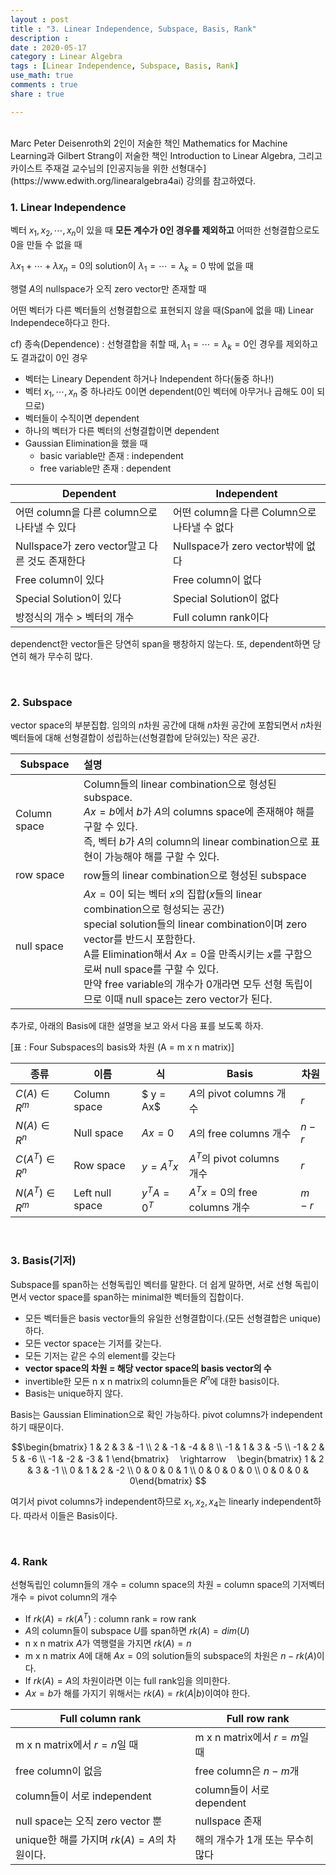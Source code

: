 ```yaml
---
layout : post
title : "3. Linear Independence, Subspace, Basis, Rank"
description :
date : 2020-05-17
category : Linear Algebra
tags : [Linear Independence, Subspace, Basis, Rank]
use_math: true
comments : true
share : true

---
```


<br/>
Marc Peter Deisenroth외 2인이 저술한 책인 Mathematics for Machine Learning과 Gilbert Strang이 저술한 책인 Introduction to Linear Algebra, 그리고 카이스트 주재걸 교수님의 [인공지능을 위한 선형대수](https://www.edwith.org/linearalgebra4ai) 강의를 참고하였다.

<br/>

### 1. Linear Independence

벡터 $x_1, x_2, \cdots, x_n$이 있을 때 **모든 계수가 0인 경우를 제외하고** 어떠한 선형결합으로도 0을 만들 수 없을 때

$\lambda x_1 + \cdots + \lambda x_n = 0$의 solution이 $\lambda_1 = \cdots = \lambda_k = 0$ 밖에 없을 때

행렬 $A$의 nullspace가 오직 zero vector만 존재할 때

어떤 벡터가 다른 벡터들의 선형결합으로 표현되지 않을 때(Span에 없을 때) Linear Independece하다고 한다.

cf) 종속(Dependence) : 선형결합을 취할 때, $\lambda_1 = \cdots = \lambda_k = 0$인 경우를 제외하고도 결과값이 0인 경우

- 벡터는 Lineary Dependent 하거나 Independent 하다(둘중 하나!)
- 벡터 $x_1, \cdots, x_n$ 중 하나라도 0이면 dependent(0인 벡터에 아무거나 곱해도 0이 되므로)
- 벡터들이 수직이면 dependent
- 하나의 벡터가 다른 벡터의 선형결합이면 dependent
- Gaussian Elimination을 했을 때
  - basic variable만 존재 : independent
  - free variable만 존재 : dependent

| Dependent                                      | Independent                                  |
| ---------------------------------------------- | -------------------------------------------- |
| 어떤 column을 다른 column으로 나타낼 수 있다   | 어떤 column을 다른 Column으로 나타낼 수 없다 |
| Nullspace가 zero vector말고 다른 것도 존재한다 | Nullspace가 zero vector밖에 없다             |
| Free column이 있다                             | Free column이 없다                           |
| Special Solution이 있다                        | Special Solution이 없다                      |
| 방정식의 개수 > 벡터의 개수                    | Full column rank이다                         |

dependenct한 vector들은 당연히 span을 팽창하지 않는다. 또, dependent하면 당연히 해가 무수히 많다.

<br/>

### 2. Subspace

vector space의 부분집합. 임의의 $n$차원 공간에 대해 $n$차원 공간에 포함되면서 $n$차원 벡터들에 대해 선형결합이 성립하는(선형결합에 닫혀있는) 작은 공간.

| Subspace     | 설명                                                         |
| ------------ | :----------------------------------------------------------- |
| Column space | Column들의 linear combination으로 형성된 subspace.<br />$Ax = b$에서 $b$가 $A$의 columns space에 존재해야 해를 구할 수 있다.<br />즉, 벡터 $b$가 $A$의 column의 linear combination으로 표현이 가능해야 해를 구할 수 있다. |
| row space    | row들의 linear combination으로 형성된 subspace               |
| null space   | $Ax = 0$이 되는 벡터 $x$의 집합($x$들의 linear combination으로 형성되는 공간)<br />special solution들의 linear combination이며 zero vector를 반드시 포함한다.<br />A를 Elimination해서 $Ax = 0$을 만족시키는 $x$를 구함으로써 null space를 구할 수 있다.<br />만약 free variable의 개수가 0개라면 모두 선형 독립이므로 이때 null space는 zero vector가 된다. |

추가로, 아래의 Basis에 대한 설명을 보고 와서 다음 표를 보도록 하자.

[표 : Four Subspaces의 basis와 차원 (A = m x n matrix)]

| 종류             | 이름            | 식           | Basis                          | 차원  |
| ---------------- | --------------- | ------------ | ------------------------------ | ----- |
| $C(A) \in R^m$   | Column space    | $ y = Ax$    | $A$의 pivot columns 개수       | $r$   |
| $N(A) \in R^n$   | Null space      | $Ax = 0$     | $A$의 free columns 개수        | $n-r$ |
| $C(A^T) \in R^n$ | Row space       | $y = A^Tx$   | $A^T$의 pivot columns 개수     | $r$   |
| $N(A^T) \in R^m$ | Left null space | $y^TA = 0^T$ | $A^Tx = 0$의 free columns 개수 | $m-r$ |

<br/>

### 3. Basis(기저)

Subspace를 span하는 선형독립인 벡터를 말한다. 더 쉽게 말하면, 서로 선형 독립이면서 vector space를 span하는 minimal한 벡터들의 집합이다.

- 모든 벡터들은 basis vector들의 유일한 선형결합이다.(모든 선형결합은 unique)하다.
- 모든 vector space는 기저를 갖는다.
- 모든 기저는 같은 수의 element를 갖는다
- **vector space의 차원 = 해당 vector space의 basis vector의 수**
- invertible한 모든 n x n matrix의 column들은 $R^n$에 대한 basis이다.
- Basis는 unique하지 않다.

Basis는 Gaussian Elimination으로 확인 가능하다. pivot columns가 independent하기 때문이다.

$$\begin{bmatrix} 1 & 2 & 3 & -1 \\ 2 & -1 & -4 & 8 \\ -1 & 1 & 3 & -5 \\ -1 & 2 & 5 & -6 \\ -1 & -2 & -3 & 1 \end{bmatrix} 　\rightarrow 　\begin{bmatrix} 1 & 2 & 3 & -1 \\ 0 & 1 & 2 & -2 \\ 0 & 0 & 0 & 1 \\ 0 & 0 & 0 & 0 \\ 0 & 0 & 0 & 0\end{bmatrix} $$

여기서 pivot columns가 independent하므로 $x_1, x_2, x_4$는 linearly independent하다. 따라서 이들은 Basis이다.

<br/>

### 4. Rank

선형독립인 column들의 개수 = column space의 차원 = column space의 기저벡터 개수 = pivot column의 개수

- If $rk(A) = rk(A^T)$ : column rank = row rank
- $A$의 column들이 subspace $U$를 span하면 $rk(A) = dim(U)$
- n x n matrix $A$가 역행렬을 가지면 $rk(A) = n$
- m x n matrix $A$에 대해 $Ax = 0$의 solution들의 subspace의 차원은 $n - rk(A)$이다.
- If $rk(A) = A$의 차원이라면 이는 full rank임을 의미한다.
- $Ax = b$가 해를 가지기 위해서는 $rk(A) = rk(A | b)$이여야 한다.



| Full column rank                             | Full row rank                    |
| -------------------------------------------- | -------------------------------- |
| m x n matrix에서 $r = n$일 때                | m x n matrix에서 $r = m$일 때    |
| free column이 없음                           | free column은 $n - m$개          |
| column들이 서로 independent                  | column들이 서로 dependent        |
| null space는 오직 zero vector 뿐             | nullspace 존재                   |
| unique한 해를 가지며 $rk(A) = A$의 차원이다. | 해의 개수가 1개 또는 무수히 많다 |

<br/>
